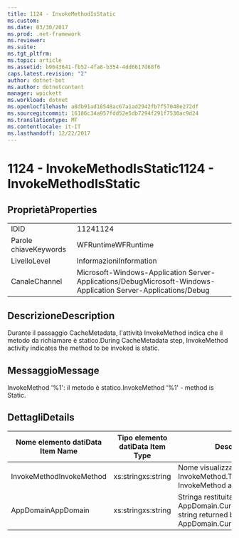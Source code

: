 ```yaml
---
title: 1124 - InvokeMethodIsStatic
ms.custom: 
ms.date: 03/30/2017
ms.prod: .net-framework
ms.reviewer: 
ms.suite: 
ms.tgt_pltfrm: 
ms.topic: article
ms.assetid: b9643641-fb52-4fa8-b354-4dd6617d68f6
caps.latest.revision: "2"
author: dotnet-bot
ms.author: dotnetcontent
manager: wpickett
ms.workload: dotnet
ms.openlocfilehash: a8db91ad18548ac67a1ad2942fb7f57048e272df
ms.sourcegitcommit: 16186c34a957fdd52e5db7294f291f7530ac9d24
ms.translationtype: MT
ms.contentlocale: it-IT
ms.lasthandoff: 12/22/2017
---
```

# <a name="1124---invokemethodisstatic"></a><span data-ttu-id="35ecf-102">1124 - InvokeMethodIsStatic</span><span class="sxs-lookup"><span data-stu-id="35ecf-102">1124 - InvokeMethodIsStatic</span></span>
## <a name="properties"></a><span data-ttu-id="35ecf-103">Proprietà</span><span class="sxs-lookup"><span data-stu-id="35ecf-103">Properties</span></span>  
  
|||  
|-|-|  
|<span data-ttu-id="35ecf-104">ID</span><span class="sxs-lookup"><span data-stu-id="35ecf-104">ID</span></span>|<span data-ttu-id="35ecf-105">1124</span><span class="sxs-lookup"><span data-stu-id="35ecf-105">1124</span></span>|  
|<span data-ttu-id="35ecf-106">Parole chiave</span><span class="sxs-lookup"><span data-stu-id="35ecf-106">Keywords</span></span>|<span data-ttu-id="35ecf-107">WFRuntime</span><span class="sxs-lookup"><span data-stu-id="35ecf-107">WFRuntime</span></span>|  
|<span data-ttu-id="35ecf-108">Livello</span><span class="sxs-lookup"><span data-stu-id="35ecf-108">Level</span></span>|<span data-ttu-id="35ecf-109">Informazioni</span><span class="sxs-lookup"><span data-stu-id="35ecf-109">Information</span></span>|  
|<span data-ttu-id="35ecf-110">Canale</span><span class="sxs-lookup"><span data-stu-id="35ecf-110">Channel</span></span>|<span data-ttu-id="35ecf-111">Microsoft-Windows-Application Server-Applications/Debug</span><span class="sxs-lookup"><span data-stu-id="35ecf-111">Microsoft-Windows-Application Server-Applications/Debug</span></span>|  
  
## <a name="description"></a><span data-ttu-id="35ecf-112">Descrizione</span><span class="sxs-lookup"><span data-stu-id="35ecf-112">Description</span></span>  
 <span data-ttu-id="35ecf-113">Durante il passaggio CacheMetadata, l'attività InvokeMethod indica che il metodo da richiamare è statico.</span><span class="sxs-lookup"><span data-stu-id="35ecf-113">During CacheMetadata step, InvokeMethod activity indicates the method to be invoked is static.</span></span>  
  
## <a name="message"></a><span data-ttu-id="35ecf-114">Messaggio</span><span class="sxs-lookup"><span data-stu-id="35ecf-114">Message</span></span>  
 <span data-ttu-id="35ecf-115">InvokeMethod '%1': il metodo è statico.</span><span class="sxs-lookup"><span data-stu-id="35ecf-115">InvokeMethod '%1' - method is Static.</span></span>  
  
## <a name="details"></a><span data-ttu-id="35ecf-116">Dettagli</span><span class="sxs-lookup"><span data-stu-id="35ecf-116">Details</span></span>  
  
|<span data-ttu-id="35ecf-117">Nome elemento dati</span><span class="sxs-lookup"><span data-stu-id="35ecf-117">Data Item Name</span></span>|<span data-ttu-id="35ecf-118">Tipo elemento dati</span><span class="sxs-lookup"><span data-stu-id="35ecf-118">Data Item Type</span></span>|<span data-ttu-id="35ecf-119">Descrizione</span><span class="sxs-lookup"><span data-stu-id="35ecf-119">Description</span></span>|  
|--------------------|--------------------|-----------------|  
|<span data-ttu-id="35ecf-120">InvokeMethod</span><span class="sxs-lookup"><span data-stu-id="35ecf-120">InvokeMethod</span></span>|<span data-ttu-id="35ecf-121">xs:string</span><span class="sxs-lookup"><span data-stu-id="35ecf-121">xs:string</span></span>|<span data-ttu-id="35ecf-122">Nome visualizzato dell'attività InvokeMethod.</span><span class="sxs-lookup"><span data-stu-id="35ecf-122">The display name of the InvokeMethod activity.</span></span>|  
|<span data-ttu-id="35ecf-123">AppDomain</span><span class="sxs-lookup"><span data-stu-id="35ecf-123">AppDomain</span></span>|<span data-ttu-id="35ecf-124">xs:string</span><span class="sxs-lookup"><span data-stu-id="35ecf-124">xs:string</span></span>|<span data-ttu-id="35ecf-125">Stringa restituita da AppDomain.CurrentDomain.FriendlyName.</span><span class="sxs-lookup"><span data-stu-id="35ecf-125">The string returned by AppDomain.CurrentDomain.FriendlyName.</span></span>|
